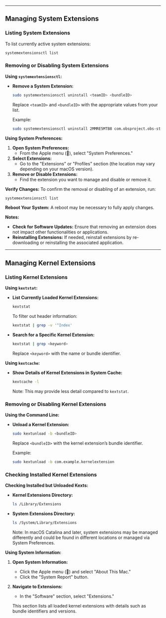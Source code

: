 

---

## Managing System Extensions

### Listing System Extensions

To list currently active system extensions:
```sh
systemextensionsctl list
```

### Removing or Disabling System Extensions

**Using `systemextensionsctl`:**

- **Remove a System Extension:**
  ```bash
  sudo systemextensionsctl uninstall <teamID> <bundleID>
  ```
  Replace `<teamID>` and `<bundleID>` with the appropriate values from your list.

  Example:
  ```bash
  sudo systemextensionsctl uninstall 2MMRE5MTB8 com.obsproject.obs-studio.mac-camera-extension
  ```

**Using System Preferences:**
1. **Open System Preferences:**
   - From the Apple menu (), select "System Preferences."
2. **Select Extensions:**
   - Go to the "Extensions" or "Profiles" section (the location may vary depending on your macOS version).
3. **Remove or Disable Extensions:**
   - Find the extension you want to manage and disable or remove it.

**Verify Changes:**
To confirm the removal or disabling of an extension, run:
```bash
systemextensionsctl list
```

**Reboot Your System:**
A reboot may be necessary to fully apply changes.

**Notes:**
- **Check for Software Updates:** Ensure that removing an extension does not impact other functionalities or applications.
- **Reinstalling Extensions:** If needed, reinstall extensions by re-downloading or reinstalling the associated application.

---

## Managing Kernel Extensions

### Listing Kernel Extensions

**Using `kextstat`:**

- **List Currently Loaded Kernel Extensions:**
  ```bash
  kextstat
  ```
  To filter out header information:
  ```bash
  kextstat | grep -v '^Index'
  ```

- **Search for a Specific Kernel Extension:**
  ```bash
  kextstat | grep <keyword>
  ```
  Replace `<keyword>` with the name or bundle identifier.

**Using `kextcache`:**

- **Show Details of Kernel Extensions in System Cache:**
  ```bash
  kextcache -l
  ```
  Note: This may provide less detail compared to `kextstat`.

### Removing or Disabling Kernel Extensions

**Using the Command Line:**

- **Unload a Kernel Extension:**
  ```bash
  sudo kextunload -b <bundleID>
  ```
  Replace `<bundleID>` with the kernel extension’s bundle identifier.

  Example:
  ```bash
  sudo kextunload -b com.example.kernelextension
  ```

### Checking Installed Kernel Extensions

**Checking Installed but Unloaded Kexts:**

- **Kernel Extensions Directory:**
  ```bash
  ls /Library/Extensions
  ```

- **System Extensions Directory:**
  ```bash
  ls /System/Library/Extensions
  ```
  Note: In macOS Catalina and later, system extensions may be managed differently and could be found in different locations or managed via System Preferences.

**Using System Information:**
1. **Open System Information:**
   - Click the Apple menu () and select "About This Mac."
   - Click the "System Report" button.
2. **Navigate to Extensions:**
   - In the "Software" section, select "Extensions."

   This section lists all loaded kernel extensions with details such as bundle identifiers and versions.
